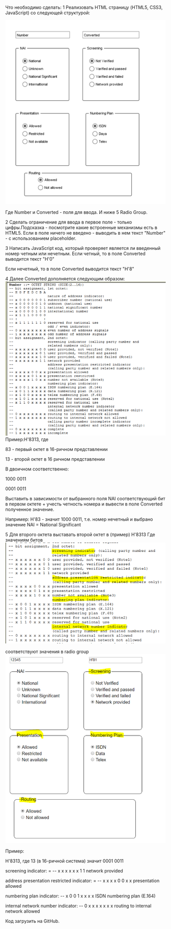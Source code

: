 Что необходимо сделать:
1 Реализовать HTML страницу (HTML5, CSS3, JavaScript) со следующей структурой:

![](https://github.com/EpolSoft/TelcoTest/raw/master/image.png)

Где Number и Converted - поля для ввода. И ниже 5 Radio Group.

2 Сделать ограничение для ввода в первое поле - только цифры.Подсказка - посмотрите какие встроенные механизмы есть в HTML5.
Если в поле ничего не введено - выводить в нем текст "Number" - с использованием placeholder.

3 Написать JavaScript код, который проверяет является ли введенный номер четным или нечетным.
Если четный, то в поле Converted выводится текст "H'0"

Если нечетный, то в поле Converted выводится текст "H'8"

4 Далее Converted дополняется следующим образом: 
![](https://github.com/EpolSoft/TelcoTest/raw/master/image2.png)
Пример:H'8313, где

83 - первый октет в 16-ричном представлении

13 - второй октет в 16 ричном представлении

В двоичном соответственно:

‭1000 0011‬

‭0001 0011‬

Выставить в зависимости от выбранного поля NAI соответствующий бит в первом октете + учесть четность номера и вывести в поле Converted полученное значение.

Например: H'83 - значит 1000 0011‬, т.е. номер нечетный и выбрано значение NAI = National Significant

5 Для второго октета выставать второй октет в (пример) H'8313
Где значениям битов
![](https://github.com/EpolSoft/TelcoTest/raw/master/image3.png)


соответствуют значения в radio group
![](https://github.com/EpolSoft/TelcoTest/raw/master/image4.png)



Пример:

H'8313, где 13 (в 16-ричной система) значит ‭0001 0011‬

screening indicator: = -- x x x x x x 1 1 network provided

address presentation restricted indicator: = -- x x x x 0 0 x x presentation allowed

numbering plan indicator: -- x 0 0 1 x x x x ISDN numbering plan (E.164)

internal network number indicator: -- 0 x x x x x x x routing to internal network allowed

Код загрузить на GitHub.
